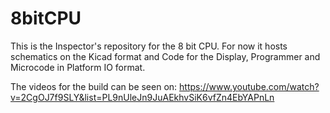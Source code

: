 # 8bitCPU

This is the Inspector's repository for the 8 bit CPU.
For now it hosts schematics on the Kicad format and Code for the Display, Programmer and Microcode in Platform IO format.

The videos for the build can be seen on:
https://www.youtube.com/watch?v=2CgOJ7f9SLY&list=PL9nUleJn9JuAEkhvSiK6vfZn4EbYAPnLn
